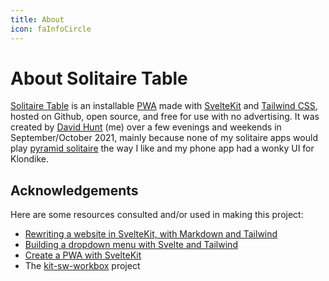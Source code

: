```yaml
---
title: About
icon: faInfoCircle
---
```


# About Solitaire Table

[Solitaire Table] is an installable [PWA] made with [SvelteKit](https://kit.svelte.dev) and [Tailwind CSS](https://tailwindcss.com),
hosted on Github, open source, and free for use with no advertising.
It was created by [David Hunt] (me) over a few evenings and weekends in September/October 2021, mainly because none of
my solitaire apps would play [pyramid solitaire] the way I like and my phone app had a wonky UI for Klondike.

## Acknowledgements

Here are some resources consulted and/or used in making this project:

* [Rewriting a website in SvelteKit, with Markdown and Tailwind](https://mattjennings.io/blog/rewriting-my-website-in-sveltekit)
* [Building a dropdown menu with Svelte and Tailwind](https://codechips.me/tailwind-ui-react-vs-svelte/)
* [Create a PWA with SvelteKit](https://dev.to/100lvlmaster/create-a-pwa-with-sveltekit-svelte-a36)
* The [kit-sw-workbox](https://github.com/Anyass3/kit-sw-workbox) project


[Solitaire Table]: https://solitaire.dnotes.net "This site/app/project is the Solitaire Table"
[David Hunt]: https://github.com/dnotes "David Hunt"
[PWA]: https://developer.mozilla.org/en-US/docs/Web/Progressive_web_apps "Progressive Web App"
[pyramid solitaire]: https://solitaire.dnotes.net/play?g=pyramid
